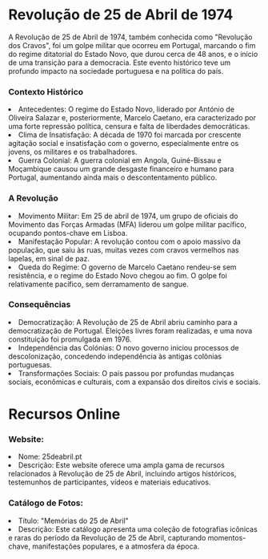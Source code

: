 <h1>Revolução de 25 de Abril de 1974</h1>

<p>A Revolução de 25 de Abril de 1974, também conhecida como "Revolução dos Cravos", foi um golpe militar que ocorreu em Portugal, marcando o fim do regime ditatorial do Estado Novo, que durou cerca de 48 anos, e o início de uma transição para a democracia. Este evento histórico teve um profundo impacto na sociedade portuguesa e na política do país.</p>

<h3>Contexto Histórico</h3>

<p> 
    <li>Antecedentes: O regime do Estado Novo, liderado por António de Oliveira Salazar e, posteriormente, Marcelo Caetano, era caracterizado por uma forte repressão política, censura e falta de liberdades democráticas.</li>
    <li>Clima de Insatisfação: A década de 1970 foi marcada por crescente agitação social e insatisfação com o governo, especialmente entre os jovens, os militares e os trabalhadores.</li>
    <li>Guerra Colonial: A guerra colonial em Angola, Guiné-Bissau e Moçambique causou um grande desgaste financeiro e humano para Portugal, aumentando ainda mais o descontentamento público.</li>
</p>

<h3>A Revolução</h3>

<p> 
    <li>Movimento Militar: Em 25 de abril de 1974, um grupo de oficiais do Movimento das Forças Armadas (MFA) liderou um golpe militar pacífico, ocupando pontos-chave em Lisboa.</li>
    <li>Manifestação Popular: A revolução contou com o apoio massivo da população, que saiu às ruas, muitas vezes com cravos vermelhos nas lapelas, em sinal de paz.</li>
    <li>Queda do Regime: O governo de Marcelo Caetano rendeu-se sem resistência, e o regime do Estado Novo chegou ao fim. O golpe foi relativamente pacífico, sem derramamento de sangue.</li>
</p>

<h3>Consequências</h3>

<p> 
    <li>Democratização: A Revolução de 25 de Abril abriu caminho para a democratização de Portugal. Eleições livres foram realizadas, e uma nova constituição foi promulgada em 1976.</li>
    <li>Independência das Colónias: O novo governo iniciou processos de descolonização, concedendo independência às antigas colônias portuguesas.</li>
    <li>Transformações Sociais: O país passou por profundas mudanças sociais, econômicas e culturais, com a expansão dos direitos civis e sociais.</li>
</p>


<h1>Recursos Online</h1>

<h3>Website:</h3>

<p> 
    <li>Nome: 25deabril.pt</li>
    <li>Descrição: Este website oferece uma ampla gama de recursos relacionados à Revolução de 25 de Abril, incluindo artigos históricos, testemunhos de participantes, vídeos e materiais educativos.</li>
</p>

<h3>Catálogo de Fotos:</h3>

<p> 
    <li>Título: "Memórias do 25 de Abril"</li>
    <li>Descrição: Este catálogo apresenta uma coleção de fotografias icônicas e raras do período da Revolução de 25 de Abril, capturando momentos-chave, manifestações populares, e a atmosfera da época.</li>
</p>